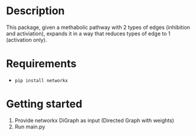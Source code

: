 # Description

This package, given a methabolic pathway with 2 types of edges
(inhibition and activiation), expands it in a way that reduces
types of edge to 1 (activation only).

# Requirements
- `pip install networkx`


# Getting started
1. Provide networkx DiGraph as input (Directed Graph with weights)
3. Run main.py


